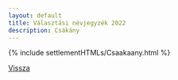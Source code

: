 ```yaml
---
layout: default
title: Választási névjegyzék 2022
description: Csákány
---
```


{% include settlementHTMLs/Csaakaany.html %}

[Vissza](./)
